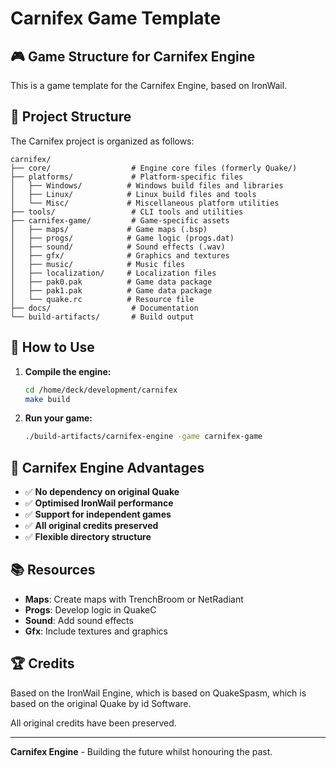 # Carnifex Game Template

## 🎮 **Game Structure for Carnifex Engine**

This is a game template for the Carnifex Engine, based on IronWail.

## 📁 **Project Structure**

The Carnifex project is organized as follows:

```
carnifex/
├── core/                  # Engine core files (formerly Quake/)
├── platforms/             # Platform-specific files
│   ├── Windows/          # Windows build files and libraries
│   ├── Linux/            # Linux build files and tools
│   └── Misc/             # Miscellaneous platform utilities
├── tools/                 # CLI tools and utilities
├── carnifex-game/         # Game-specific assets
│   ├── maps/             # Game maps (.bsp)
│   ├── progs/            # Game logic (progs.dat)
│   ├── sound/            # Sound effects (.wav)
│   ├── gfx/              # Graphics and textures
│   ├── music/            # Music files
│   ├── localization/     # Localization files
│   ├── pak0.pak          # Game data package
│   ├── pak1.pak          # Game data package
│   └── quake.rc          # Resource file
├── docs/                  # Documentation
└── build-artifacts/       # Build output
```

## 🚀 **How to Use**

1. **Compile the engine:**
   ```bash
   cd /home/deck/development/carnifex
   make build
   ```

2. **Run your game:**
   ```bash
   ./build-artifacts/carnifex-engine -game carnifex-game
   ```

## 🎯 **Carnifex Engine Advantages**

- ✅ **No dependency on original Quake**
- ✅ **Optimised IronWail performance**
- ✅ **Support for independent games**
- ✅ **All original credits preserved**
- ✅ **Flexible directory structure**

## 📚 **Resources**

- **Maps**: Create maps with TrenchBroom or NetRadiant
- **Progs**: Develop logic in QuakeC
- **Sound**: Add sound effects
- **Gfx**: Include textures and graphics

## 🏆 **Credits**

Based on the IronWail Engine, which is based on QuakeSpasm, which is based on the original Quake by id Software.

All original credits have been preserved.

---

**Carnifex Engine** - Building the future whilst honouring the past.
